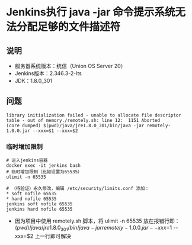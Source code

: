 # Jenkins执行 java -jar 命令提示系统无法分配足够的文件描述符

## 说明
* 服务器系统版本：统信（Union OS Server 20）
* Jenkins版本：2.346.3-2-lts
* JDK：1.8.0_301

## 问题
```shell
library initialization failed - unable to allocate file descriptor table - out of memory./remotely.sh: line 12:  1151 Aborted 
(core dumped) $(pwd)/java/jre1.8.0_301/bin/java -jar remotely-1.0.0.jar --xxx=$1 --xxx=$2
```

### 临时增加限制
```shell
# 进入jenkins容器
docker exec -it jenkins bash
# 临时增加限制（比如设置为65535）
ulimit -n 65535

# （待验证）永久修改，编辑 /etc/security/limits.conf 添加：
* soft nofile 65535
* hard nofile 65535
jenkins soft nofile 65535
jenkins hard nofile 65535
```
* 因为项目中使用 remotely.sh 脚本，将 ulimit -n 65535 放在报错行即：$(pwd)/java/jre1.8.0_301/bin/java -jar remotely-1.0.0.jar --xxx=$1 --xxx=$2 上一行即可解决